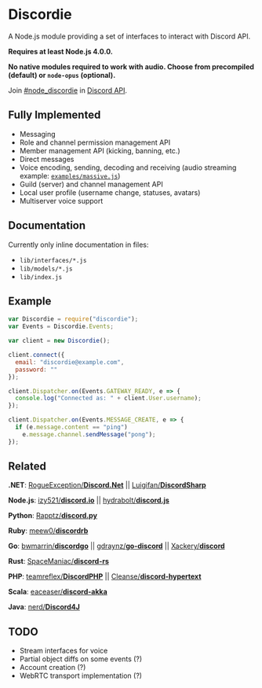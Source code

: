 # Discordie

A Node.js module providing a set of interfaces to interact with Discord API.

**Requires at least Node.js 4.0.0.**

**No native modules required to work with audio. Choose from precompiled (default) or `node-opus` (optional).**

Join [#node_discordie](https://discord.gg/0SBTUU1wZTYM8nHo) in [Discord API](https://discord.gg/0SBTUU1wZTYM8nHo).

## Fully Implemented

* Messaging
* Role and channel permission management API
* Member management API (kicking, banning, etc.)
* Direct messages
* Voice encoding, sending, decoding and receiving
(audio streaming example: [`examples/massive.js`](https://github.com/qeled/discordie/blob/master/examples/massive.js))
* Guild (server) and channel management API
* Local user profile (username change, statuses, avatars)
* Multiserver voice support

## Documentation

Currently only inline documentation in files:
* `lib/interfaces/*.js`
* `lib/models/*.js`
* `lib/index.js`

## Example

```js
var Discordie = require("discordie");
var Events = Discordie.Events;

var client = new Discordie();

client.connect({
  email: "discordie@example.com",
  password: ""
});

client.Dispatcher.on(Events.GATEWAY_READY, e => {
  console.log("Connected as: " + client.User.username);
});

client.Dispatcher.on(Events.MESSAGE_CREATE, e => {
  if (e.message.content == "ping")
    e.message.channel.sendMessage("pong");
});
```

## Related

**.NET**:
[RogueException/**Discord.Net**](https://github.com/RogueException/Discord.Net) ||
[Luigifan/**DiscordSharp**](https://github.com/Luigifan/DiscordSharp)

**Node.js**:
[izy521/**discord.io**](https://github.com/izy521/discord.io) ||
[hydrabolt/**discord.js**](https://github.com/hydrabolt/discord.js)

**Python**:
[Rapptz/**discord.py**](https://github.com/Rapptz/discord.py)

**Ruby**:
[meew0/**discordrb**](https://github.com/meew0/discordrb)

**Go**:
[bwmarrin/**discordgo**](https://github.com/bwmarrin/discordgo) ||
[gdraynz/**go-discord**](https://github.com/gdraynz/go-discord) ||
[Xackery/**discord**](https://github.com/Xackery/discord)

**Rust**:
[SpaceManiac/**discord-rs**](https://github.com/SpaceManiac/discord-rs)

**PHP**:
[teamreflex/**DiscordPHP**](https://github.com/teamreflex/DiscordPHP) ||
[Cleanse/**discord-hypertext**](https://github.com/Cleanse/discord-hypertext)

**Scala**:
[eaceaser/**discord-akka**](https://github.com/eaceaser/discord-akka)

**Java**:
[nerd/**Discord4J**](https://github.com/nerd/Discord4J)




## TODO

* Stream interfaces for voice
* Partial object diffs on some events (?)
* Account creation (?)
* WebRTC transport implementation (?)

